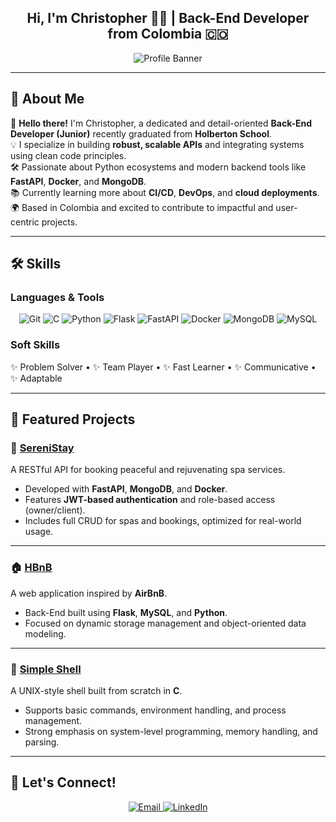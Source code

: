 <div align="center"> 

## Hi, I'm Christopher 👨‍💻 | Back-End Developer from Colombia 🇨🇴

</div>

<p align="center">
  <img src="https://cdn-icons-png.flaticon.com/128/84/84111.png" alt="Profile Banner">
</p>

---

## 🚀 About Me  

🌟 **Hello there!** I'm Christopher, a dedicated and detail-oriented **Back-End Developer (Junior)** recently graduated from **Holberton School**.  
💡 I specialize in building **robust, scalable APIs** and integrating systems using clean code principles.  
🛠️ Passionate about Python ecosystems and modern backend tools like **FastAPI**, **Docker**, and **MongoDB**.  
📚 Currently learning more about **CI/CD**, **DevOps**, and **cloud deployments**.  
🌍 Based in Colombia and excited to contribute to impactful and user-centric projects.  

---

## 🛠️ Skills  

### **Languages & Tools**  
<p align="center">
  <img src="https://img.shields.io/badge/Git-F05032?style=for-the-badge&logo=git&logoColor=white" alt="Git">
  <img src="https://img.shields.io/badge/C-A8B9CC?style=for-the-badge&logo=c&logoColor=white" alt="C">
  <img src="https://img.shields.io/badge/Python-3776AB?style=for-the-badge&logo=python&logoColor=white" alt="Python">
  <img src="https://img.shields.io/badge/Flask-000000?style=for-the-badge&logo=flask&logoColor=white" alt="Flask">
  <img src="https://img.shields.io/badge/FastAPI-009688?style=for-the-badge&logo=fastapi&logoColor=white" alt="FastAPI">
  <img src="https://img.shields.io/badge/Docker-2496ED?style=for-the-badge&logo=docker&logoColor=white" alt="Docker">
  <img src="https://img.shields.io/badge/MongoDB-47A248?style=for-the-badge&logo=mongodb&logoColor=white" alt="MongoDB">
  <img src="https://img.shields.io/badge/MySQL-4479A1?style=for-the-badge&logo=mysql&logoColor=white" alt="MySQL">
</p>

### **Soft Skills**  
✨ Problem Solver • ✨ Team Player • ✨ Fast Learner • ✨ Communicative • ✨ Adaptable  

---

## 🌟 Featured Projects  

### 🌺 **[SereniStay](https://github.com/CHRIS09MT/SereniStayBack)**  
A RESTful API for booking peaceful and rejuvenating spa services.  
- Developed with **FastAPI**, **MongoDB**, and **Docker**.  
- Features **JWT-based authentication** and role-based access (owner/client).  
- Includes full CRUD for spas and bookings, optimized for real-world usage.  

---

### 🏠 **[HBnB](https://github.com/CHRIS09MT/holbertonschool-hbnb)**  
A web application inspired by **AirBnB**.  
- Back-End built using **Flask**, **MySQL**, and **Python**.  
- Focused on dynamic storage management and object-oriented data modeling.  

---

### 🐚 **[Simple Shell](https://github.com/CHRIS09MT/holbertonschool-simple_shell)**  
A UNIX-style shell built from scratch in **C**.  
- Supports basic commands, environment handling, and process management.  
- Strong emphasis on system-level programming, memory handling, and parsing.

---

## 🤝 Let's Connect!  

<p align="center">
  <a href="mailto:christophermoralestorres@gmail.com">
    <img src="https://img.shields.io/badge/Email-EA4335?style=for-the-badge&logo=gmail&logoColor=white" alt="Email">
  </a>
  <a href="https://www.linkedin.com/in/christopher-morales-torres-5823032ab">
    <img src="https://img.shields.io/badge/LinkedIn-0077B5?style=for-the-badge&logo=linkedin&logoColor=white" alt="LinkedIn">
  </a>
</p>
